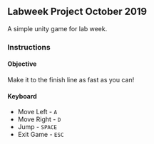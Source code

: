 ## Labweek Project October 2019

A simple unity game for lab week.

### Instructions

#### Objective

Make it to the finish line as fast as you can!

#### Keyboard
* Move Left - `A`
* Move Right - `D`
* Jump - `SPACE`
* Exit Game - `ESC`
